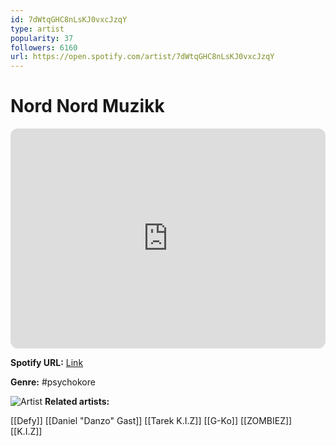 ```yaml
---
id: 7dWtqGHC8nLsKJ0vxcJzqY
type: artist
popularity: 37
followers: 6160
url: https://open.spotify.com/artist/7dWtqGHC8nLsKJ0vxcJzqY
---
```

# Nord Nord Muzikk

<iframe style="border-radius:12px" src="https://open.spotify.com/embed/artist/7dWtqGHC8nLsKJ0vxcJzqY" width="100%" height="352" frameBorder="0" allowfullscreen="" allow="autoplay; clipboard-write; encrypted-media; fullscreen; picture-in-picture" loading="lazy"></iframe>

**Spotify URL:** [Link](https://open.spotify.com/artist/7dWtqGHC8nLsKJ0vxcJzqY)

**Genre:**  #psychokore

![Artist](https://i.scdn.co/image/ab6761610000e5eb0e4a77121124f994d323760e)
**Related artists:**

[[Defy]]
[[Daniel "Danzo" Gast]]
[[Tarek K.I.Z]]
[[G-Ko]]
[[ZOMBIEZ]]
[[K.I.Z]]
